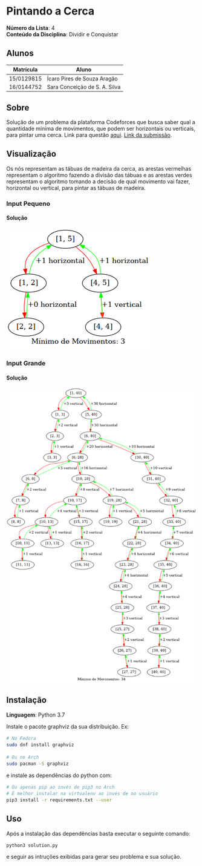 # Pintando a Cerca

**Número da Lista**: 4<br>
**Conteúdo da Disciplina**: Dividir e Conquistar<br>

## Alunos
|Matrícula | Aluno |
| -- | -- |
| 15/0129815 | Ícaro Pires de Souza Aragão |
| 16/0144752 | Sara Conceição de S. A. Silva |

## Sobre 
Solução de um problema da plataforma Codeforces que busca saber qual a quantidade mínima de movimentos, que podem ser horizontais ou verticais, para pintar uma cerca. Link para questão [aqui](https://codeforces.com/problemset/problem/448/c). [Link da submissão](https://codeforces.com/contest/448/submission/45055392).

## Visualização

Os nós representam as tábuas de madeira da cerca, as arestas vermelhas representam o algoritmo fazendo a divisão das tábuas e as arestas verdes representam o algoritmo tomando a decisão de qual movimento vai fazer, horizontal ou vertical, para pintar as tábuas de madeira.

### Input Pequeno

#### Solução

![solução small](images/solution_small.png)

### Input Grande

#### Solução

![solução big](images/solution_big.png)

## Instalação 

**Linguagem**: Python 3.7

Instale o pacote graphviz da sua distribuição. Ex:

``` sh
# No Fedora
sudo dnf install graphviz

# Ou no Arch
sudo pacman -S graphviz
```

e instale as dependências do python com:

``` sh
# Ou apenas pip ao invés de pip3 no Arch
# É melhor instalar na virtualenv ao invés de no usuário
pip3 install -r requirements.txt --user
```

## Uso 

Após a instalação das dependências basta executar o seguinte comando:

``` sh
python3 solution.py 
```

e seguir as intruções exibidas para gerar seu problema e sua solução.
